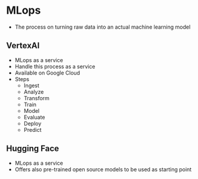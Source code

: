 # MLops

- The process on turning raw data into an actual machine learning model

## VertexAI

- MLops as a service
- Handle this process as a service
- Available on Google Cloud
- Steps
  - Ingest
  - Analyze
  - Transform
  - Train
  - Model
  - Evaluate
  - Deploy
  - Predict

## Hugging Face

- MLops as a service
- Offers also pre-trained open source models to be used as starting point
